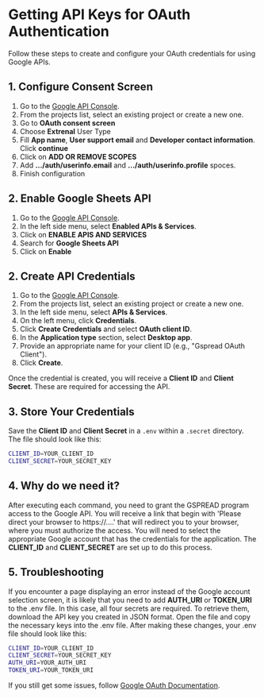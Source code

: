 # Getting API Keys for OAuth Authentication

Follow these steps to create and configure your OAuth credentials for using Google APIs.

## 1. Configure Consent Screen

1. Go to the [Google API Console](https://console.developers.google.com/).
2. From the projects list, select an existing project or create a new one.
3. Go to **OAuth consent screen**
4. Choose **Extrenal** User Type
5. Fill **App name**, **User support email** and **Developer contact information**. Click **continue**
6. Click on **ADD OR REMOVE SCOPES**
7. Add **.../auth/userinfo.email** and **.../auth/userinfo.profile** spoces.
8. Finish configuration

## 2. Enable Google Sheets API

1. Go to the [Google API Console](https://console.developers.google.com/).
2. In the left side menu, select **Enabled APIs & Services**.
3. Click on **ENABLE APIS AND SERVICES**
4. Search for **Google Sheets API**
5. Click on **Enable**

## 2. Create API Credentials

1. Go to the [Google API Console](https://console.developers.google.com/).
2. From the projects list, select an existing project or create a new one.
3. In the left side menu, select **APIs & Services**.
4. On the left menu, click **Credentials**.
5. Click **Create Credentials** and select **OAuth client ID**.
6. In the **Application type** section, select **Desktop app**.
7. Provide an appropriate name for your client ID (e.g., "Gspread OAuth Client").
8. Click **Create**.

Once the credential is created, you will receive a **Client ID** and **Client Secret**. These are required for accessing the API.

## 3. Store Your Credentials

Save the **Client ID** and **Client Secret** in a `.env` within a `.secret` directory. The file should look like this:

```bash
CLIENT_ID=YOUR_CLIENT_ID
CLIENT_SECRET=YOUR_SECRET_KEY
```

## 4. Why do we need it?

After executing each command, you need to grant the GSPREAD program access to the Google API. You will receive a link that begin with 'Please direct your browser to https://....' that will redirect you to your browser, where you must authorize the access. You will need to select the appropriate Google account that has the credentials for the application. The **CLIENT_ID** and **CLIENT_SECRET** are set up to do this process.

## 5. Troubleshooting

If you encounter a page displaying an error instead of the Google account selection screen, it is likely that you need to add **AUTH_URI** or **TOKEN_URI** to the .env file. In this case, all four secrets are required. To retrieve them, download the API key you created in JSON format. Open the file and copy the necessary keys into the .env file. After making these changes, your .env file should look like this:

```bash
CLIENT_ID=YOUR_CLIENT_ID
CLIENT_SECRET=YOUR_SECRET_KEY
AUTH_URI=YOUR_AUTH_URI
TOKEN_URI=YOUR_TOKEN_URI
``` 

If you still get some issues, follow [Google OAuth Documentation](https://developers.google.com/identity/protocols/oauth2/).